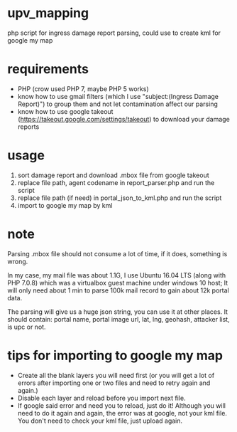 # upv_mapping
php script for ingress damage report parsing, could use to create kml for google my map

# requirements
- PHP (crow used PHP 7, maybe PHP 5 works)
- know how to use gmail filters (which I use "subject:(Ingress Damage Report)") to group them and not let contamination affect our parsing
- know how to use google takeout (https://takeout.google.com/settings/takeout) to download your damage reports

# usage
1. sort damage report and download .mbox file from google takeout
2. replace file path, agent codename in report_parser.php and run the script
3. replace file path (if need) in portal_json_to_kml.php and run the script
4. import to google my map by kml

# note
Parsing .mbox file should not consume a lot of time, if it does, something is wrong.

In my case, my mail file was about 1.1G, I use Ubuntu 16.04 LTS (along with PHP 7.0.8) which was a virtualbox guest machine under windows 10 host; It will only need about 1 min to parse 100k mail record to gain about 12k portal data.

The parsing will give us a huge json string, you can use it at other places. It should contain: portal name, portal image url, lat, lng, geohash, attacker list, is upc or not.

# tips for importing to google my map
- Create all the blank layers you will need first (or you will get a lot of errors after importing one or two files and need to retry again and again.)
- Disable each layer and reload before you import next file.
- If google said error and need you to reload, just do it! Although you will need to do it again and again, the error was at google, not your kml file. You don't need to check your kml file, just upload again.
